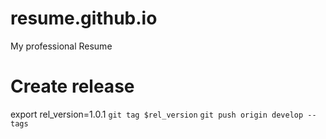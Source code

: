 # resume.github.io
My professional Resume

# Create release

export rel_version=1.0.1
`git tag $rel_version`
`git push origin develop --tags`
